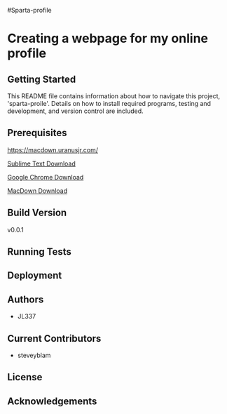#Sparta-profile

# Creating a webpage for my online profile

## Getting Started

This README file contains information about how to navigate this project, 'sparta-proile'. Details on how to install required programs, testing and development, and version control are included.

## Prerequisites

https://macdown.uranusjr.com/

[Sublime Text Download](https://www.sublimetext.com/3)

[Google Chrome Download](https://support.google.com/chrome/answer/95346?co=GENIE.Platform%3DDesktop&hl=en)

[MacDown Download](https://macdown.uranusjr.com/)

## Build Version
v0.0.1

## Running Tests

## Deployment

## Authors
* JL337

## Current Contributors
* steveyblam

## License

## Acknowledgements